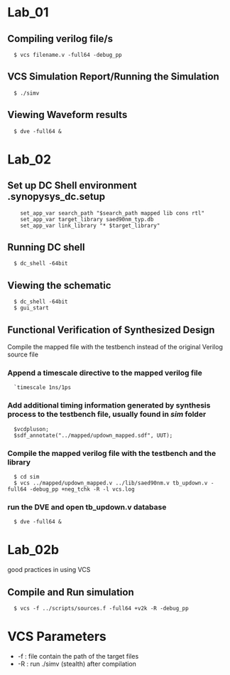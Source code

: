   # Lab_01

  ## Compiling verilog file/s

      $ vcs filename.v -full64 -debug_pp

  ## VCS Simulation Report/Running the Simulation

      $ ./simv

  ## Viewing Waveform results

      $ dve -full64 &


  # Lab_02 

  ## Set up DC Shell environment .synopysys_dc.setup
  
  ```
      set_app_var search_path "$search_path mapped lib cons rtl"
      set_app_var target_library saed90nm_typ.db
      set_app_var link_library "* $target_library"
  ```
  
  ## Running DC shell

      $ dc_shell -64bit

  ## Viewing the schematic

      $ dc_shell -64bit
      $ gui_start

  ## Functional Verification of Synthesized Design
  Compile the mapped file with the testbench instead of the original Verilog source file 

  ### Append a timescale directive to the mapped verilog file

      `timescale 1ns/1ps

  ### Add additional timing information generated by synthesis process to the testbench file, usually found in *sim* folder

      $vcdpluson;
      $sdf_annotate("../mapped/updown_mapped.sdf", UUT);

  ### Compile the mapped verilog file with the testbench and the library

      $ cd sim
      $ vcs ../mapped/updown_mapped.v ../lib/saed90nm.v tb_updown.v -full64 -debug_pp +neg_tchk -R -l vcs.log

  ### run the DVE and open tb_updown.v database

      $ dve -full64 &


  # Lab_02b 
  good practices in using VCS

  ## Compile and Run simulation

      $ vcs -f ../scripts/sources.f -full64 +v2k -R -debug_pp

  # VCS Parameters
  * -f : file contain the path of the target files
  * -R : run ./simv (stealth) after compilation

